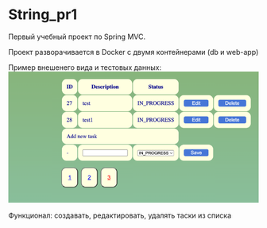 # String_pr1

Первый учебный проект по Spring MVC.

Проект разворачивается в Docker с двумя контейнерами (db и web-app)

Пример внешенего вида и тестовых данных:
![img_1.png](img_1.png)

Функционал: создавать, редактировать, удалять таски из списка

